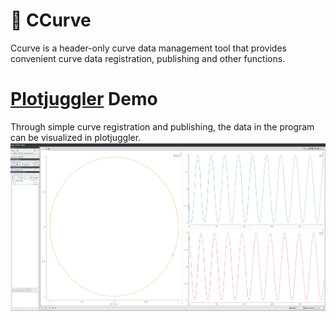 # 📖 CCurve 

Ccurve is a header-only curve data management tool that provides convenient curve data registration, publishing and other functions.

# [Plotjuggler](https://github.com/facontidavide/PlotJuggler)  Demo


Through simple curve registration and publishing, the data in the program can be visualized in plotjuggler.
![](./resource/plotjuggler.png)

